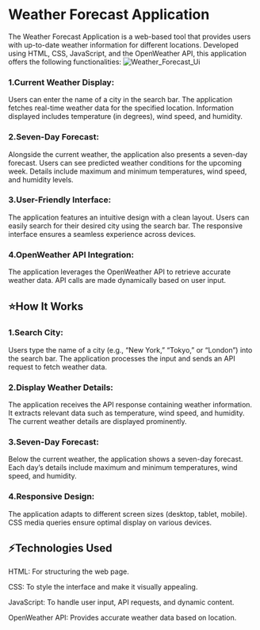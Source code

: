 
# Weather Forecast Application

The Weather Forecast Application is a web-based tool that provides users with up-to-date weather information for different locations. Developed using HTML, CSS, JavaScript, and the OpenWeather API, this application offers the following functionalities:
![Weather_Forecast_Ui](https://github.com/abhijitchaudharii/Weather-Forecast-Application/assets/79962459/ec513c50-1d3c-4785-8975-6880a30709d5)

### 1.Current Weather Display:
Users can enter the name of a city in the search bar.
The application fetches real-time weather data for the specified location.
Information displayed includes temperature (in degrees), wind speed, and humidity.
### 2.Seven-Day Forecast:
Alongside the current weather, the application also presents a seven-day forecast.
Users can see predicted weather conditions for the upcoming week.
Details include maximum and minimum temperatures, wind speed, and humidity levels.
### 3.User-Friendly Interface:
The application features an intuitive design with a clean layout.
Users can easily search for their desired city using the search bar.
The responsive interface ensures a seamless experience across devices.
### 4.OpenWeather API Integration:
The application leverages the OpenWeather API to retrieve accurate weather data.
API calls are made dynamically based on user input.
## ⭐How It Works
### 1.Search City:
Users type the name of a city (e.g., “New York,” “Tokyo,” or “London”) into the search bar.
The application processes the input and sends an API request to fetch weather data.
### 2.Display Weather Details:
The application receives the API response containing weather information.
It extracts relevant data such as temperature, wind speed, and humidity.
The current weather details are displayed prominently.
### 3.Seven-Day Forecast:
Below the current weather, the application shows a seven-day forecast.
Each day’s details include maximum and minimum temperatures, wind speed, and humidity.
### 4.Responsive Design:
The application adapts to different screen sizes (desktop, tablet, mobile).
CSS media queries ensure optimal display on various devices.

## ⚡Technologies Used
HTML: For structuring the web page.

CSS: To style the interface and make it visually appealing.

JavaScript: To handle user input, API requests, and dynamic content.

OpenWeather API: Provides accurate weather data based on location.

